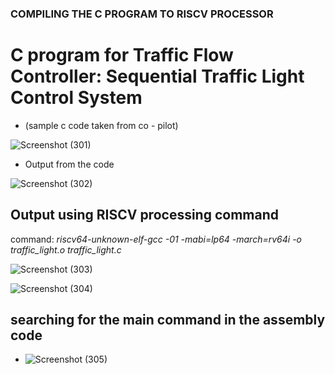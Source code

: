 ### COMPILING THE C PROGRAM TO RISCV PROCESSOR

# C program for Traffic Flow Controller: Sequential Traffic Light Control System
- (sample c code taken from co - pilot)

![Screenshot (301)](https://github.com/banushrees/VSD-project/assets/105593083/0d509c2f-2341-4f97-a8c4-6e517a5bdd1f)

- Output from the code
  
![Screenshot (302)](https://github.com/banushrees/VSD-project/assets/105593083/36e4669b-ff6b-41a3-8791-b6a8fb1c7681)

## Output using RISCV processing command
command: *riscv64-unknown-elf-gcc -01 -mabi=lp64 -march=rv64i -o traffic_light.o traffic_light.c*


![Screenshot (303)](https://github.com/banushrees/VSD-project/assets/105593083/8e507568-b41d-4585-9828-239085ab590f)




![Screenshot (304)](https://github.com/banushrees/VSD-project/assets/105593083/30f4d806-5e9b-4015-9476-e74f6ea5723d)

## searching for the main command in the assembly code
  
- ![Screenshot (305)](https://github.com/banushrees/VSD-project/assets/105593083/5a19b811-c8c4-4b76-8c08-e628d994d894)

  

